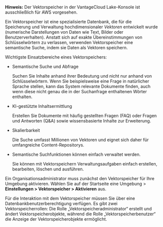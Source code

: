 **Hinweis:** Der Vektorspeicher in der VantageCloud Lake-Konsole ist ausschließlich für AWS vorgesehen.

Ein Vektorspeicher ist eine spezialisierte Datenbank, die für die Speicherung und Verwaltung hochdimensionaler *Vektoren* entwickelt wurde (numerische Darstellungen von Daten wie Text, Bilder oder Benutzerverhalten). Anstatt sich auf exakte Übereinstimmungen von Schlüsselwörtern zu verlassen, verwenden Vektorspeicher eine semantische Suche, indem sie Daten als Vektoren speichern.

Wichtigste Einsatzbereiche eines Vektorspeichers:

-   Semantische Suche und Abfrage

    Suchen Sie Inhalte anhand ihrer Bedeutung und nicht nur anhand von Schlüsselwörtern. Wenn Sie beispielsweise eine Frage in natürlicher Sprache stellen, kann das System relevante Dokumente finden, auch wenn diese nicht genau die in der Suchanfrage enthaltenen Wörter enthalten.


-   KI-gestützte Inhaltsermittlung

    Erstellen Sie Dokumente mit häufig gestellten Fragen (FAQ) oder Fragen und Antworten (Q&A) sowie wissensbasierte Inhalte zur Erweiterung.


-   Skalierbarkeit

    Die Suche umfasst Millionen von Vektoren und eignet sich daher für umfangreiche Content-Repositorys.


-   Semantische Suchfunktionen können einfach verwaltet werden.

    Sie können mit Vektorspeichern Verwaltungsaufgaben einfach erstellen, bearbeiten, löschen und ausführen.


Ein Organisationsadministrator muss zunächst den Vektorspeicher für Ihre Umgebung aktivieren. Wählen Sie auf der Startseite eine Umgebung > **Einstellungen > Vektorspeicher > Aktivieren** aus.

Für die Interaktion mit dem Vektorspeicher müssen Sie über eine Datenbankbenutzerberechtigung verfügen. Es gibt zwei Vektorspeicherrollen: Die Rolle „Vektorspeicheradministrator“ erstellt und ändert Vektorspeicherobjekte, während die Rolle „Vektorspeicherbenutzer“ die Anzeige der Vektorspeicherobjekte ermöglicht.

